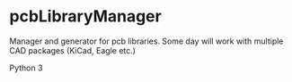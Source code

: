 # pcbLibraryManager
Manager and generator for pcb libraries. Some day will work with multiple CAD packages (KiCad, Eagle etc.)

Python 3